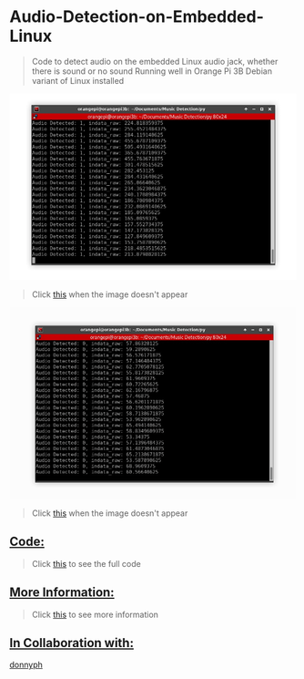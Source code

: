 # Audio-Detection-on-Embedded-Linux

>Code to detect audio on the embedded Linux audio jack, whether there is sound or no sound
>Running well in Orange Pi 3B
>Debian variant of Linux installed

![Result](https://github.com/charlierolando/Audio-Detection-on-Embedded-Linux/blob/main/images/images1.png)

>Click [this](https://github.com/charlierolando/Audio-Detection-on-Embedded-Linux/blob/main/images/images1.png) when the image doesn't appear

![Result](https://github.com/charlierolando/Audio-Detection-on-Embedded-Linux/blob/main/images/images2.png)

>Click [this](https://github.com/charlierolando/Audio-Detection-on-Embedded-Linux/blob/main/images/images2.png) when the image doesn't appear

## [Code:](#code)

>Click [this](https://github.com/charlierolando/Audio-Detection-on-Embedded-Linux/blob/main/source/) to see the full code

## [More Information:](#more-information)

>Click [this](https://github.com/charlierolando/Audio-Detection-on-Embedded-Linux/blob/main/source/README.txt) to see more information

## [In Collaboration with:](#in-collaboration-with)

[donnyph](https://github.com/donnyph)
